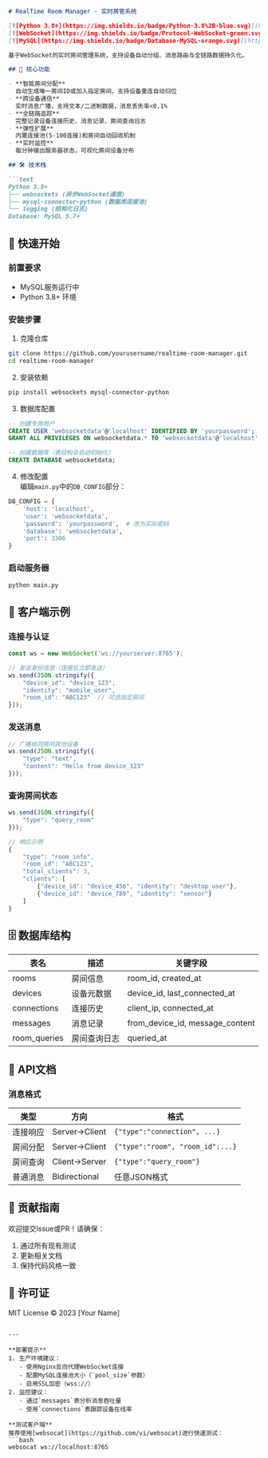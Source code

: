 ```markdown
# RealTime Room Manager - 实时房管系统

[![Python 3.8+](https://img.shields.io/badge/Python-3.8%2B-blue.svg)](https://www.python.org/)
[![WebSocket](https://img.shields.io/badge/Protocol-WebSocket-green.svg)](https://websockets.readthedocs.io/)
[![MySQL](https://img.shields.io/badge/Database-MySQL-orange.svg)](https://www.mysql.com/)

基于WebSocket的实时房间管理系统，支持设备自动分组、消息路由与全链路数据持久化。

## 🌟 核心功能

- **智能房间分配**  
  自动生成唯一房间ID或加入指定房间，支持设备重连自动归位
- **跨设备通信**  
  实时消息广播，支持文本/二进制数据，消息丢失率<0.1%
- **全链路追踪**  
  完整记录设备连接历史、消息记录、房间查询日志
- **弹性扩展**  
  内置连接池(5-100连接)和房间自动回收机制
- **实时监控**  
  每分钟输出服务器状态，可视化房间设备分布

## 🛠 技术栈

```text
Python 3.8+
├── websockets (异步WebSocket通信)
├── mysql-connector-python (数据库连接池)
└── logging (结构化日志)
Database: MySQL 5.7+
```

## 🚀 快速开始

### 前置要求
- MySQL服务运行中
- Python 3.8+ 环境

### 安装步骤
1. 克隆仓库
```bash
git clone https://github.com/yourusername/realtime-room-manager.git
cd realtime-room-manager
```

2. 安装依赖
```bash
pip install websockets mysql-connector-python
```

3. 数据库配置
```sql
-- 创建专用用户
CREATE USER 'websocketdata'@'localhost' IDENTIFIED BY 'yourpassword';
GRANT ALL PRIVILEGES ON websocketdata.* TO 'websocketdata'@'localhost';

-- 创建数据库（表结构会自动初始化）
CREATE DATABASE websocketdata;
```

4. 修改配置  
编辑`main.py`中的`DB_CONFIG`部分：
```python
DB_CONFIG = {
    'host': 'localhost',
    'user': 'websocketdata',
    'password': 'yourpassword',  # 改为实际密码
    'database': 'websocketdata',
    'port': 3306
}
```

### 启动服务器
```bash
python main.py
```

## 📡 客户端示例

### 连接与认证
```javascript
const ws = new WebSocket('ws://yourserver:8765');

// 发送身份信息（连接后立即发送）
ws.send(JSON.stringify({
    "device_id": "device_123",
    "identity": "mobile_user",
    "room_id": "ABC123"  // 可选指定房间
}));
```

### 发送消息
```javascript
// 广播给同房间其他设备
ws.send(JSON.stringify({
    "type": "text",
    "content": "Hello from device_123"
}));
```

### 查询房间状态
```javascript
ws.send(JSON.stringify({
    "type": "query_room"
}));

// 响应示例
{
    "type": "room_info",
    "room_id": "ABC123",
    "total_clients": 3,
    "clients": [
        {"device_id": "device_456", "identity": "desktop_user"},
        {"device_id": "device_789", "identity": "sensor"}
    ]
}
```

## 🗄 数据库结构

| 表名           | 描述                  | 关键字段                          |
|----------------|-----------------------|----------------------------------|
| rooms          | 房间信息              | room_id, created_at             |
| devices        | 设备元数据            | device_id, last_connected_at    |
| connections    | 连接历史              | client_ip, connected_at         |
| messages       | 消息记录              | from_device_id, message_content |
| room_queries   | 房间查询日志          | queried_at                      |

## 📜 API文档

### 消息格式
| 类型          | 方向       | 格式                             |
|--------------|-----------|----------------------------------|
| 连接响应      | Server→Client | `{"type":"connection", ...}`    |
| 房间分配      | Server→Client | `{"type":"room", "room_id":...}`|
| 房间查询      | Client→Server | `{"type":"query_room"}`         |
| 普通消息      | Bidirectional | 任意JSON格式                   |

## 🤝 贡献指南
欢迎提交Issue或PR！请确保：
1. 通过所有现有测试
2. 更新相关文档
3. 保持代码风格一致

## 📃 许可证
MIT License © 2023 [Your Name]
```

---

**部署提示**  
1. 生产环境建议：
   - 使用Nginx反向代理WebSocket连接
   - 配置MySQL连接池大小（`pool_size`参数）
   - 启用SSL加密（wss://）
2. 监控建议：
   - 通过`messages`表分析消息吞吐量
   - 使用`connections`表跟踪设备在线率

**测试客户端**  
推荐使用[websocat](https://github.com/vi/websocat)进行快速测试：
```bash
websocat ws://localhost:8765
```